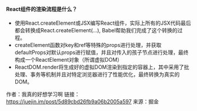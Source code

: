 #### React组件的渲染流程是什么？
+ 使用React.createElement或JSX编写React组件，实际上所有的JSX代码最后都会转换成React.createElement(...), Babel帮助我们完成了这个转换的过程。
+ createElement函数对key和ref等特殊的props进行处理，并获取defaultProps对默认props进行赋值，并且对传入的孩子节点进行处理，最终构成一个ReactElement对象（所谓虚拟DOM）
+ ReactDOM.render将生成好的虚拟DOM渲染到指定的容器上，其中采用了批处理、事务等机制并且对特定浏览器进行了性能优化，最终转换为真实的DOM。







作者：我真的好想学习啊
链接：https://juejin.im/post/5d89cbd26fb9a06b2005a597
来源：掘金
